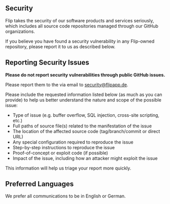 ## Security

Flip takes the security of our software products and services seriously, which
includes all source code repositories managed through our GitHub organizations.

If you believe you have found a security vulnerability in any Flip-owned
repository, please report it to us as described below.

## Reporting Security Issues

**Please do not report security vulnerabilities through public GitHub issues.**

Please report them to the via email to
[security@flipapp.de](mailto:security@flipapp.de).

Please include the requested information listed below (as much as you can
provide) to help us better understand the nature and scope of the possible
issue:

- Type of issue (e.g. buffer overflow, SQL injection, cross-site scripting,
  etc.)
- Full paths of source file(s) related to the manifestation of the issue
- The location of the affected source code (tag/branch/commit or direct URL)
- Any special configuration required to reproduce the issue
- Step-by-step instructions to reproduce the issue
- Proof-of-concept or exploit code (if possible)
- Impact of the issue, including how an attacker might exploit the issue

This information will help us triage your report more quickly.

## Preferred Languages

We prefer all communications to be in English or German.
